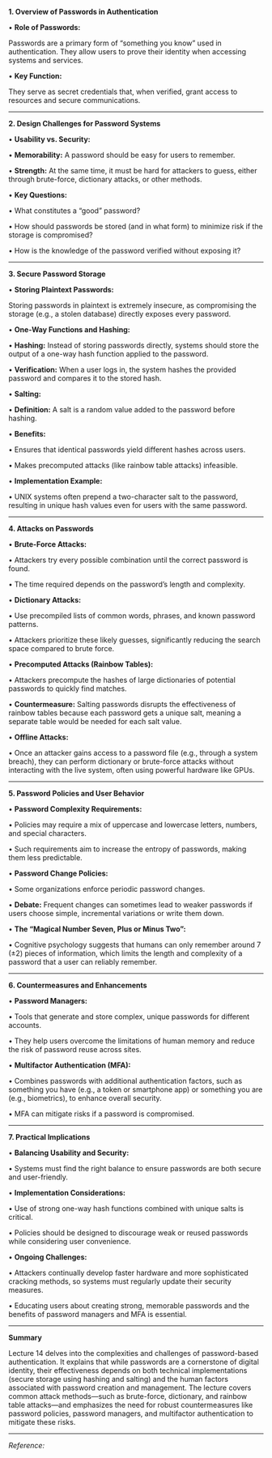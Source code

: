 
**1. Overview of Passwords in Authentication**

• **Role of Passwords:**

Passwords are a primary form of “something you know” used in authentication. They allow users to prove their identity when accessing systems and services.

• **Key Function:**

They serve as secret credentials that, when verified, grant access to resources and secure communications.

---

**2. Design Challenges for Password Systems**

• **Usability vs. Security:**

• **Memorability:** A password should be easy for users to remember.

• **Strength:** At the same time, it must be hard for attackers to guess, either through brute-force, dictionary attacks, or other methods.

• **Key Questions:**

• What constitutes a “good” password?

• How should passwords be stored (and in what form) to minimize risk if the storage is compromised?

• How is the knowledge of the password verified without exposing it?

---

**3. Secure Password Storage**

• **Storing Plaintext Passwords:**

Storing passwords in plaintext is extremely insecure, as compromising the storage (e.g., a stolen database) directly exposes every password.

• **One-Way Functions and Hashing:**

• **Hashing:** Instead of storing passwords directly, systems should store the output of a one-way hash function applied to the password.

• **Verification:** When a user logs in, the system hashes the provided password and compares it to the stored hash.

• **Salting:**

• **Definition:** A salt is a random value added to the password before hashing.

• **Benefits:**

• Ensures that identical passwords yield different hashes across users.

• Makes precomputed attacks (like rainbow table attacks) infeasible.

• **Implementation Example:**

• UNIX systems often prepend a two-character salt to the password, resulting in unique hash values even for users with the same password.

---

**4. Attacks on Passwords**

• **Brute-Force Attacks:**

• Attackers try every possible combination until the correct password is found.

• The time required depends on the password’s length and complexity.

• **Dictionary Attacks:**

• Use precompiled lists of common words, phrases, and known password patterns.

• Attackers prioritize these likely guesses, significantly reducing the search space compared to brute force.

• **Precomputed Attacks (Rainbow Tables):**

• Attackers precompute the hashes of large dictionaries of potential passwords to quickly find matches.

• **Countermeasure:** Salting passwords disrupts the effectiveness of rainbow tables because each password gets a unique salt, meaning a separate table would be needed for each salt value.

• **Offline Attacks:**

• Once an attacker gains access to a password file (e.g., through a system breach), they can perform dictionary or brute-force attacks without interacting with the live system, often using powerful hardware like GPUs.

---

**5. Password Policies and User Behavior**

• **Password Complexity Requirements:**

• Policies may require a mix of uppercase and lowercase letters, numbers, and special characters.

• Such requirements aim to increase the entropy of passwords, making them less predictable.

• **Password Change Policies:**

• Some organizations enforce periodic password changes.

• **Debate:** Frequent changes can sometimes lead to weaker passwords if users choose simple, incremental variations or write them down.

• **The “Magical Number Seven, Plus or Minus Two”:**

• Cognitive psychology suggests that humans can only remember around 7 (±2) pieces of information, which limits the length and complexity of a password that a user can reliably remember.

---

**6. Countermeasures and Enhancements**

• **Password Managers:**

• Tools that generate and store complex, unique passwords for different accounts.

• They help users overcome the limitations of human memory and reduce the risk of password reuse across sites.

• **Multifactor Authentication (MFA):**

• Combines passwords with additional authentication factors, such as something you have (e.g., a token or smartphone app) or something you are (e.g., biometrics), to enhance overall security.

• MFA can mitigate risks if a password is compromised.

---

**7. Practical Implications**

• **Balancing Usability and Security:**

• Systems must find the right balance to ensure passwords are both secure and user-friendly.

• **Implementation Considerations:**

• Use of strong one-way hash functions combined with unique salts is critical.

• Policies should be designed to discourage weak or reused passwords while considering user convenience.

• **Ongoing Challenges:**

• Attackers continually develop faster hardware and more sophisticated cracking methods, so systems must regularly update their security measures.

• Educating users about creating strong, memorable passwords and the benefits of password managers and MFA is essential.

---

**Summary**

  

Lecture 14 delves into the complexities and challenges of password-based authentication. It explains that while passwords are a cornerstone of digital identity, their effectiveness depends on both technical implementations (secure storage using hashing and salting) and the human factors associated with password creation and management. The lecture covers common attack methods—such as brute-force, dictionary, and rainbow table attacks—and emphasizes the need for robust countermeasures like password policies, password managers, and multifactor authentication to mitigate these risks.

---

_Reference:_